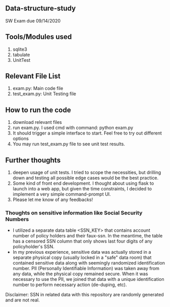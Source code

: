 ## Data-structure-study
SW Exam due 09/14/2020

## Tools/Modules used
1. sqlite3
2. tabulate
3. UnitTest

## Relevant File List
1. exam.py: Main code file
2. test_exam.py: Unit Testing file

## How to run the code
1. download relevant files 
2. run exam.py. I used cmd with command: python exam.py
3. It should trigger a simple interface to start. Feel free to try out different options
4. You may run test_exam.py file to see unit test results.

## Further thoughts
1. deepen usage of unit tests. I tried to scope the necessities, but drilling down and testing all possible edge cases would be the best practice. 
2. Some kind of front end development. I thought about using flask to launch into a web app, but given the time constraints, I decided to implement a very simple command-prompt UI. 
3. Please let me know of any feedbacks!

### Thoughts on sensitive information like Social Security Numbers
- I utilized a separate data table <SSN_KEY> that contains account number of policy holders and their faux-ssn. In the meantime, the <Accounts> table has a censored SSN column that only shows last four digits of any policyholder's SSN. 
- In my previous experience, sensitive data was actually stored in a separate physical copy (usually locked in a "safe" data room) that contained sensitive data along with seemingly randomized identification number. PII (Personally Identifiable Information) was taken away from any data, while the physical copy remained secure. When it was necessary to use the PII, we joined that data with a unique identification number to perform necessary action (de-duping, etc).

Disclaimer: SSN in related data with this repository are randomly generated and are not real. 
